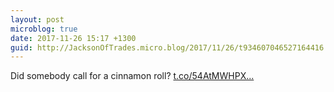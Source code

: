 ```yaml
---
layout: post
microblog: true
date: 2017-11-26 15:17 +1300
guid: http://JacksonOfTrades.micro.blog/2017/11/26/t934607046527164416.html
---
```

Did somebody call for a cinnamon roll? [t.co/54AtMWHPX...](https://t.co/54AtMWHPXZ)
